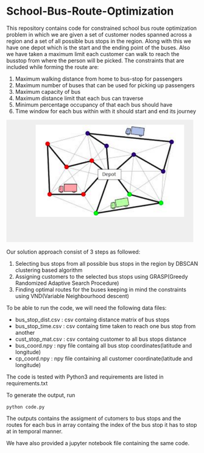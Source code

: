 # School-Bus-Route-Optimization

This repository contains code for constrained school bus route optimization problem in which we are given a set of customer nodes spanned across a region and a set of all possible bus stops in the region. Along with this we have one depot which is the start and the ending point of the buses. Also we have taken a maximum limit each customer can walk to reach the busstop from where the person will be picked. The constraints that are included while forming the route are:
1. Maximum walking distance from home to bus-stop for passengers
2. Maximum number of buses that can be used for picking up passengers
3. Maximum capacity of bus
4. Maximum distance limit that each bus can traverse
5. Minimum percentage occupancy of that each bus should have
6. Time window for each bus within with it should start and end its journey

<img src = "./teaser.png">

Our solution approach consist of 3 steps as followed:
1. Selecting bus stops from all possible bus stops in the region by DBSCAN clustering based algorithm
2. Assigning customers to the selected bus stops using GRASP(Greedy Randomized Adaptive Search Procedure)
3. Finding optimal routes for the buses keeping in mind the constraints using VND(Variable Neighbourhood descent)

To be able to run the code, we will need the following data files:
* bus_stop_dist.csv : csv containg distance matrix of bus stops
* bus_stop_time.csv : csv containg time taken to reach one bus stop from another
* cust_stop_mat.csv : csv containg customer to all bus stops distance 
* bus_coord.npy : npy file containg all bus stop coordinates(latitude and longitude)
* cp_coord.npy : npy file containing all customer coordinate(latitude and longitude)

The code is tested with Python3 and requirements are listed in requirements.txt

To generate the output, run
```
python code.py
```

The outputs contains the assigment of cutomers to bus stops and the routes for each bus in array containg the index of the bus stop it has to stop at in temporal manner.

We have also provided a jupyter notebook file containing the same code. 
